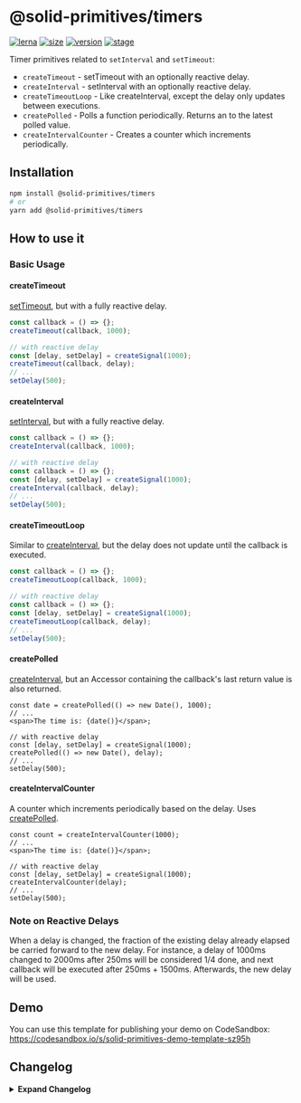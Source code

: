 # @solid-primitives/timers

[![lerna](https://img.shields.io/badge/maintained%20with-lerna-cc00ff.svg?style=for-the-badge)](https://lerna.js.org/)
[![size](https://img.shields.io/bundlephobia/minzip/@solid-primitives/timers?style=for-the-badge&label=size)](https://bundlephobia.com/package/@solid-primitives/timers)
[![version](https://img.shields.io/npm/v/@solid-primitives/timers?style=for-the-badge)](https://www.npmjs.com/package/@solid-primitives/timers)
[![stage](https://img.shields.io/endpoint?style=for-the-badge&url=https%3A%2F%2Fraw.githubusercontent.com%2Fsolidjs-community%2Fsolid-primitives%2Fmain%2Fassets%2Fbadges%2Fstage-0.json)](https://github.com/solidjs-community/solid-primitives#contribution-process)

Timer primitives related to `setInterval` and `setTimeout`:

- `createTimeout` - setTimeout with an optionally reactive delay.
- `createInterval` - setInterval with an optionally reactive delay.
- `createTimeoutLoop` - Like createInterval, except the delay only updates between executions.
- `createPolled` - Polls a function periodically. Returns an to the latest polled value.
- `createIntervalCounter` - Creates a counter which increments periodically.

## Installation

```bash
npm install @solid-primitives/timers
# or
yarn add @solid-primitives/timers
```

## How to use it

### Basic Usage

#### createTimeout

[setTimeout](https://developer.mozilla.org/en-US/docs/Web/API/setTimeout), but with a fully reactive delay.

```ts
const callback = () => {};
createTimeout(callback, 1000);

// with reactive delay
const [delay, setDelay] = createSignal(1000);
createTimeout(callback, delay);
// ...
setDelay(500);
```

#### createInterval

[setInterval](https://developer.mozilla.org/en-US/docs/Web/API/setInterval), but with a fully reactive delay.

```ts
const callback = () => {};
createInterval(callback, 1000);

// with reactive delay
const callback = () => {};
const [delay, setDelay] = createSignal(1000);
createInterval(callback, delay);
// ...
setDelay(500);
```

#### createTimeoutLoop

Similar to [createInterval](#createinterval), but the delay does not update until the callback is executed.

```ts
const callback = () => {};
createTimeoutLoop(callback, 1000);

// with reactive delay
const callback = () => {};
const [delay, setDelay] = createSignal(1000);
createTimeoutLoop(callback, delay);
// ...
setDelay(500);
```

#### createPolled

[createInterval](#createinterval), but an Accessor containing the callback's last return value is also returned.

```tsx
const date = createPolled(() => new Date(), 1000);
// ...
<span>The time is: {date()}</span>;

// with reactive delay
const [delay, setDelay] = createSignal(1000);
createPolled(() => new Date(), delay);
// ...
setDelay(500);
```

#### createIntervalCounter

A counter which increments periodically based on the delay. Uses [createPolled](#createpolled).

```tsx
const count = createIntervalCounter(1000);
// ...
<span>The time is: {date()}</span>;

// with reactive delay
const [delay, setDelay] = createSignal(1000);
createIntervalCounter(delay);
// ...
setDelay(500);
```

### Note on Reactive Delays

When a delay is changed, the fraction of the existing delay already elapsed be carried forward to the new delay. For instance, a delay of 1000ms changed to 2000ms after 250ms will be considered 1/4 done, and next callback will be executed after 250ms + 1500ms. Afterwards, the new delay will be used.

## Demo

You can use this template for publishing your demo on CodeSandbox: https://codesandbox.io/s/solid-primitives-demo-template-sz95h

## Changelog

<details>
<summary><b>Expand Changelog</b></summary>

0.0.100

Initial release as a Stage-0 primitive.

</details>
